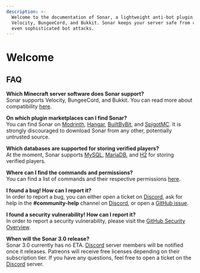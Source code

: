 ```yaml
---
description: >-
  Welcome to the documentation of Sonar, a lightweight anti-bot plugin for
  Velocity, BungeeCord, and Bukkit. Sonar keeps your server safe from common and
  even sophisticated bot attacks.
---
```


# Welcome

## FAQ

**Which Minecraft server software does Sonar support?**\
Sonar supports Velocity, BungeeCord, and Bukkit. You can read more about compatibility [here](sonar/supported-versions.md).

**On which plugin marketplaces can I find Sonar?**\
You can find Sonar on [Modrinth](https://modrinth.com/plugin/sonar), [Hangar](https://hangar.papermc.io/Jones/sonar), [BuiltByBit](https://builtbybit.com/resources/sonar.23353/?ref=discover), and [SpigotMC](https://www.spigotmc.org/resources/sonar.115239/). It is strongly discouraged to download Sonar from any other, potentially untrusted source.

**Which databases are supported for storing verified players?**\
At the moment, Sonar supports [MySQL](https://www.mysql.com/), [MariaDB](https://mariadb.org/), and [H2](https://h2database.com/html/main.html) for storing verified players.

**Where can I find the commands and permissions?**\
You can find a list of commands and their respective permissions [here](administration/commands-and-permissions.md).

**I found a bug! How can I report it?**\
In order to report a bug, you can either open a ticket on [Discord](https://jonesdev.xyz/discord), ask for help in the **#community-help** channel on [Discord](https://jonesdev.xyz/discord), or open a [GitHub issue](https://github.com/jonesdevelopment/sonar/issues/new/choose).

**I found a security vulnerability! How can I report it?**\
In order to report a security vulnerability, please visit the [GitHub Security Overview](https://github.com/jonesdevelopment/sonar/security).

**When will the Sonar 3.0 release?**\
Sonar 3.0 currently has no ETA. [Discord](https://jonesdev.xyz/discord) server members will be notified once it releases. Patreons will receive free licenses depending on their subscription tier. If you have any questions, feel free to open a ticket on the [Discord](https://jonesdev.xyz/discord) server.
